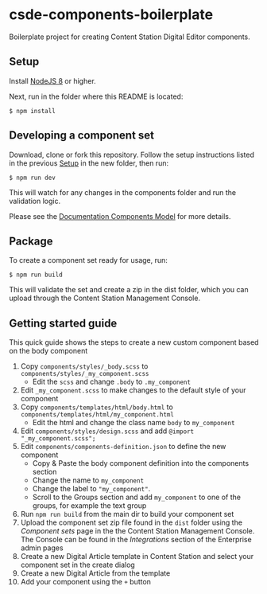 # csde-components-boilerplate

Boilerplate project for creating Content Station Digital Editor components.

## Setup

Install [NodeJS 8](https://nodejs.org/) or higher.

Next, run in the folder where this README is located:

```console
$ npm install
```

## Developing a component set

Download, clone or fork this repository. Follow the setup instructions listed in the previous [Setup](#setup) in the new folder, then run:

```console
$ npm run dev
```

This will watch for any changes in the components folder and run the validation logic.

Please see the [Documentation Components Model](docs/OVERVIEW.md) for more details.

## Package

To create a component set ready for usage, run:

```console
$ npm run build
```

This will validate the set and create a zip in the dist folder, which you can upload through the Content Station Management Console.

## Getting started guide

This quick guide shows the steps to create a new custom component based on the body component

1. Copy `components/styles/_body.scss` to `components/styles/_my_component.scss`
   * Edit the `scss` and change `.body` to `.my_component`
1. Edit `_my_component.scss` to make changes to the default style of your component
1. Copy `components/templates/html/body.html` to `components/templates/html/my_component.html`
   * Edit the html and change the class name `body` to `my_component`
1. Edit `components/styles/design.scss` and add `@import "_my_component.scss";`
1. Edit `components/components-definition.json` to define the new component
   * Copy & Paste the body component definition into the components section
   * Change the name to `my_component`
   * Change the label to `"my_component"`.
   * Scroll to the Groups section and add `my_component` to one of the groups, for example the text group
1. Run `npm run build` from the main dir to build your component set 
1. Upload the component set zip file found in the `dist` folder using the *Component sets* page in the the Content Station Management Console. The Console can be found in the *Integrations* section of the Enterprise admin pages
1. Create a new Digital Article template in Content Station and select your component set in the create dialog
1. Create a new Digital Article from the template
1. Add your component using the `+` button



